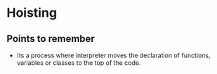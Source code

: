 # Hoisting

## Points to remember

- Its a process where interpreter moves the declaration of functions, variables or classes to the top of the code.
